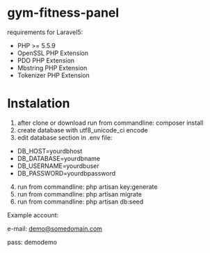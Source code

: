 # gym-fitness-panel

requirements for Laravel5:

- PHP >= 5.5.9
- OpenSSL PHP Extension
- PDO PHP Extension
- Mbstring PHP Extension
- Tokenizer PHP Extension

# Instalation
1. after clone or download run from commandline: composer install
2. create database with utf8_unicode_ci encode
3. edit database section in .env file:
- DB_HOST=yourdbhost
- DB_DATABASE=yourdbname
- DB_USERNAME=yourdbuser
- DB_PASSWORD=yourdbpassword
4. run from commandline: php artisan key:generate
5. run from commandline: php artisan migrate
6. run from commandline: php artisan db:seed

Example account:

e-mail: demo@somedomain.com

pass: demodemo